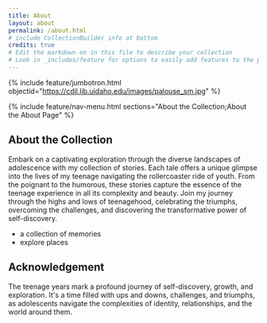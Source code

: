 ```yaml
---
title: About
layout: about
permalink: /about.html
# include CollectionBuilder info at bottom
credits: true
# Edit the markdown on in this file to describe your collection
# Look in _includes/feature for options to easily add features to the page
---
```


{% include feature/jumbotron.html objectid="https://cdil.lib.uidaho.edu/images/palouse_sm.jpg" %}

{% include feature/nav-menu.html sections="About the Collection;About the About Page" %}

## About the Collection

Embark on a captivating exploration through the diverse landscapes of adolescence with my collection of stories. Each tale offers a unique glimpse into the lives of my teenage navigating the rollercoaster ride of youth. From the poignant to the humorous, these stories capture the essence of the teenage experience in all its complexity and beauty. Join my journey through the highs and lows of teenagehood, celebrating the triumphs, overcoming the challenges, and discovering the transformative power of self-discovery.
- a collection of memories
- explore places
   
## Acknowledgement 

The teenage years mark a profound journey of self-discovery, growth, and exploration. It's a time filled with ups and downs, challenges, and triumphs, as adolescents navigate the complexities of identity, relationships, and the world around them. 




